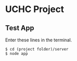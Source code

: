 # UCHC Project

## Test App
Enter these lines in the terminal.

    $ cd (project folder)/server
    $ node app
